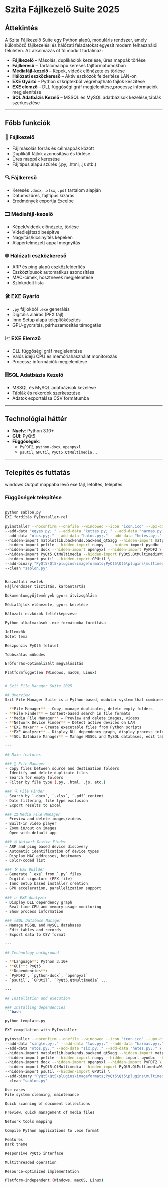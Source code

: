 # Szita Fájlkezelő Suite 2025

## Áttekintés
A Szita Fájlkezelő Suite egy Python alapú, moduláris rendszer, amely különböző fájlkezelési és hálózati feladatokat egyesít modern felhasználói felületen. Az alkalmazás öt fő modult tartalmaz:

- **Fájlkezelő** – Másolás, duplikációk kezelése, üres mappák törlése
- **Fájlkereső** – Tartalomalapú keresés fájlformátumokban
- **Médiafájl-kezelő** – Képek, videók előnézete és törlése
- **Hálózati eszközkereső** – Aktív eszközök felderítése LAN-on
- **EXE Gyártó** – Python szkriptekből végrehajtható fájlok készítése
- **EXE elemző** – DLL függőségi gráf megjelenítése,processz információk megjelenítése
- **SQL Adatbázis Kezelő** – MSSQL és MySQL adatbázisok kezelése,táblák szerkesztése

---

## Főbb funkciók

### 📁 Fájlkezelő
- Fájlmásolás forrás és célmappák között
- Duplikált fájlok azonosítása és törlése
- Üres mappák keresése
- Fájltípus alapú szűrés (.py, .html, .js stb.)

### 🔍 Fájlkereső
- Keresés `.docx`, `.xlsx`, `.pdf` tartalom alapján
- Dátumszűrés, fájltípus kizárás
- Eredmények exportja Excelbe

### 🎞️ Médiafájl-kezelő
- Képek/videók előnézete, törlése
- Videólejátszó beépítve
- Nagyítás/kicsinyítés képeken
- Alapértelmezett appal megnyitás

### 🌐 Hálózati eszközkereső
- ARP és ping alapú eszközfelderítés
- Eszköztípusok automatikus azonosítása
- MAC-címek, hosztnevek megjelenítése
- Színkódolt lista

### 🛠️ EXE Gyártó
- `.py` fájlokból `.exe` generálás
- Digitális aláírás (PFX fájl)
- Inno Setup alapú telepítőkészítés
- GPU-gyorsítás, párhuzamosítás támogatás
  
### 📈 EXE Elemző 
- DLL függőségi gráf megjelenítése
- Valós idejű CPU és memóriahasználat monitorozás
- Processz információk megjelenítése
    
### 🗄️SQL Adatbázis Kezelő
- MSSQL és MySQL adatbázisok kezelése
- Táblák és rekordok szerkesztése
- Adatok exportálása CSV formátumba

---

## Technológiai háttér

- **Nyelv**: Python 3.10+
- **GUI**: PyQt5
- **Függőségek**:
  - `PyPDF2`, `python-docx`, `openpyxl`
  - `psutil`, `GPUtil`, `PyQt5.QtMultimedia` ...

---

## Telepítés és futtatás
windows
Output mappába lévő exe fájl, letöltés, telepítés
### Függőségek telepítése
```bash
 
python sablon.py
EXE fordítás PyInstaller-rel
 
pyinstaller --noconfirm --onefile --windowed --icon "icon.ico" --upx-dir "upx" --name "Szita suite" \
--add-data "egyes.py;." --add-data "kettes.py;." --add-data "harmas.py;." --add-data "negyes.py;." \
--add-data "otos.py;." --add-data "hatos.py;." --add-data "hetes.py;." \
--hidden-import matplotlib.backends.backend_qt5agg --hidden-import matplotlib.backends.qt_compat \
--hidden-import pefile --hidden-import numpy   --hidden import pyodbc  --hidden import mysql.connector \
--hidden-import docx --hidden-import openpyxl --hidden-import PyPDF2 \
--hidden-import PyQt5.QtMultimedia --hidden-import PyQt5.QtMultimediaWidgets \
--hidden-import psutil --hidden-import GPUtil \
--add-binary "PyQt5\Qt5\plugins\imageformats;PyQt5\Qt5\plugins\multimedia" \
--clean "sablon.py"


Használati esetek
Fájlrendszer tisztítás, karbantartás

Dokumentumgyűjtemények gyors átvizsgálása

Médiafájlok előnézete, gyors kezelése

Hálózati eszközök feltérképezése

Python alkalmazások .exe formátumba fordítása

Jellemzők
Sötét téma

Reszponzív PyQt5 felület

Többszálas működés

Erőforrás-optimalizált megvalósítás

Platformfüggetlen (Windows, macOS, Linux)


# Szit File Manager Suite 2025

## Overview
Szit File Manager Suite is a Python-based, modular system that combines various file management and networking tasks in a modern user interface. The application contains five main modules:

- **File Manager** – Copy, manage duplicates, delete empty folders
- **File Finder** – Content-based search in file formats
- **Media File Manager** – Preview and delete images, videos
- **Network Device Finder** – Detect active devices on LAN
- **EXE Maker** – Create executable files from Python scripts
- **EXE Analyzer** – Display DLL dependency graph, display process information
- **SQL Database Manager** – Manage MSSQL and MySQL databases, edit tables

---

## Main features

### 📁 File Manager
- Copy files between source and destination folders
- Identify and delete duplicate files
- Search for empty folders
- Filter by file type (.py, .html, .js, etc.)

### 🔍 File Finder
- Search by `.docx`, `.xlsx`, `.pdf` content
- Date filtering, file type exclusion
- Export results to Excel

### 🎞️ Media File Manager
- Preview and delete images/videos
- Built-in video player
- Zoom in/out on images
- Open with default app

### 🌐 Network Device Finder
- ARP and ping based device discovery
- Automatic identification of device types
- Display MAC addresses, hostnames
- Color-coded list

### 🛠️ EXE Builder
- Generate `.exe` from `.py` files
- Digital signature (PFX file)
- Inno Setup based installer creation
- GPU acceleration, parallelization support

### 📈 EXE Analyzer
- Display DLL dependency graph
- Real-time CPU and memory usage monitoring
- Show process information

### 🗄️SQL Database Manager
- Manage MSSQL and MySQL databases
- Edit tables and records
- Export data to CSV format

---

## Technology background

- **Language**: Python 3.10+
- **GUI**: PyQt5
- **Dependencies**:
- `PyPDF2`, `python-docx`, `openpyxl`
- `psutil`, `GPUtil`, `PyQt5.QtMultimedia` ...

---

## Installation and execution

### Installing dependencies
```bash

python template.py

EXE compilation with PyInstaller

pyinstaller --noconfirm --onefile --windowed --icon "icon.ico" --upx-dir "upx" --name "Sieve suite" \
--add-data "single.py;." --add-data "two.py;." --add-data "harmas.py;." --add-data "four.py;." \
--add-data "otos.py;." --add-data "six.py;." --add-data "hetes.py;." \
--hidden-import matplotlib.backends.backend_qt5agg --hidden-import matplotlib.backends.qt_compat \
--hidden-import pefile --hidden-import numpy --hidden import pyodbc --hidden import mysql.connector \
--hidden-import docx --hidden-import openpyxl --hidden-import PyPDF2 \
--hidden-import PyQt5.QtMultimedia --hidden-import PyQt5.QtMultimediaWidgets \
--hidden-import psutil --hidden-import GPUtil \
--add-binary "PyQt5\Qt5\plugins\imageformats;PyQt5\Qt5\plugins\multimedia" \
--clean "sablon.py"

Use cases
File system cleaning, maintenance

Quick scanning of document collections

Preview, quick management of media files

Network tools mapping

Compile Python applications to .exe format

Features
Dark theme

Responsive PyQt5 interface

Multithreaded operation

Resource-optimized implementation

Platform-independent (Windows, macOS, Linux)
